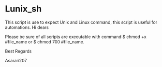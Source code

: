 # Lunix_sh
This script is use to expect Unix and Linux command, this script is useful for automations. 
Hi dears

Please be sure of all scripts are executable with command $ chmod +x #file_name or $ chmod 700 #file_name.

Best Regards

Asarari207
